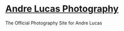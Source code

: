 [Andre Lucas Photography](http://andrelucasphotography.com)
============

The Official Photography Site for Andre Lucas